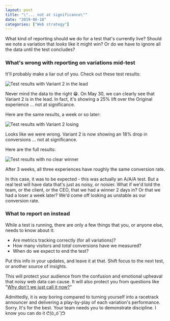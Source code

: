 ```yaml
---
layout: post
title: "\"... not at significance\""
date: "2019-06-18"
categories: ["Web strategy"]
---
```


What kind of reporting should we do for a test that's currently live? Should we note a variation that _looks_ like it might win? Or do we have to ignore all the data until the test concludes?

### What's wrong with reporting on variations mid-test

It'll probably make a liar out of you. Check out these test results:

![Test results with Variant 2 in the lead](/images/aaa-results-1.png)

Never mind the data to the right 😁. On May 30, we can clearly see that Variant 2 is in the lead. In fact, it's showing a 25% lift over the Original experience ... not at significance.

Here are the same results, a week or so later:

![Test results with Variant 2 losing](https://cdn-std.dprcdn.net/files/acc_562387/0sdIJO)

Looks like we were wrong. Variant 2 is now showing an 18% drop in conversions ... not at significance.

Here are the full results:

![Test results with no clear winner](/images/image-5.png)

After 3 weeks, all three experiences have roughly the same conversion rate.

In this case, it was to be expected - this was actually an A/A/A test. But a real test will have data that's just as noisy, or noisier. What if we'd told the team, or the client, or the CEO, that we had a winner 2 days in? Or that we had a loser a week later? We'd come off looking as unstable as our conversion rate.

### What to report on instead

While a test is running, there are only a few things that you, or anyone else, needs to know about it:

- Are metrics tracking correctly (for all variations)?
- How many visitors and _total_ conversions have we measured?
- When do we expect to end the test?

Put this info in your updates, and leave it at that. Shift focus to the next test, or another source of insights.

This will protect your audience from the confusion and emotional upheaval that noisy web data can cause. It will also protect you from questions like "[Why don't we just call it now?](https://briandavidhall.com/dealing-with-pressure-to-call-tests-early-1-3/)"

Admittedly, it is _way_ boring compared to turning yourself into a racetrack announcer and delivering a play-by-play of each variation's performance. Sorry. It's for the best. Your team needs you to demonstrate discipline. I know you can do it ᕦ(ò\_óˇ)ᕤ
